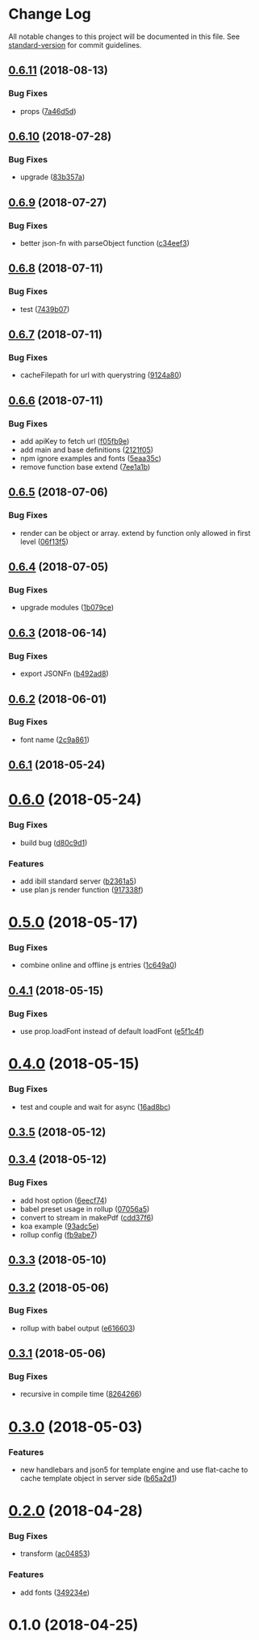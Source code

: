 # Change Log

All notable changes to this project will be documented in this file. See [standard-version](https://github.com/conventional-changelog/standard-version) for commit guidelines.

<a name="0.6.11"></a>
## [0.6.11](https://github.com/ibill-today/ibill-js/compare/v0.6.10...v0.6.11) (2018-08-13)


### Bug Fixes

* props ([7a46d5d](https://github.com/ibill-today/ibill-js/commit/7a46d5d))



<a name="0.6.10"></a>
## [0.6.10](https://github.com/ibill-today/ibill-js/compare/v0.6.9...v0.6.10) (2018-07-28)


### Bug Fixes

* upgrade ([83b357a](https://github.com/ibill-today/ibill-js/commit/83b357a))



<a name="0.6.9"></a>
## [0.6.9](https://github.com/ibill-today/ibill-js/compare/v0.6.8...v0.6.9) (2018-07-27)


### Bug Fixes

* better json-fn with parseObject function ([c34eef3](https://github.com/ibill-today/ibill-js/commit/c34eef3))



<a name="0.6.8"></a>
## [0.6.8](https://github.com/ibill-today/ibill-js/compare/v0.6.7...v0.6.8) (2018-07-11)


### Bug Fixes

* test ([7439b07](https://github.com/ibill-today/ibill-js/commit/7439b07))



<a name="0.6.7"></a>
## [0.6.7](https://github.com/ibill-today/ibill-js/compare/v0.6.6...v0.6.7) (2018-07-11)


### Bug Fixes

* cacheFilepath for url with querystring ([9124a80](https://github.com/ibill-today/ibill-js/commit/9124a80))



<a name="0.6.6"></a>
## [0.6.6](https://github.com/ibill-today/ibill-js/compare/v0.6.5...v0.6.6) (2018-07-11)


### Bug Fixes

* add apiKey to fetch url ([f05fb9e](https://github.com/ibill-today/ibill-js/commit/f05fb9e))
* add main and base definitions ([2121f05](https://github.com/ibill-today/ibill-js/commit/2121f05))
* npm ignore examples and fonts ([5eaa35c](https://github.com/ibill-today/ibill-js/commit/5eaa35c))
* remove function base extend ([7ee1a1b](https://github.com/ibill-today/ibill-js/commit/7ee1a1b))



<a name="0.6.5"></a>
## [0.6.5](https://github.com/ibill-today/ibill-js/compare/v0.6.4...v0.6.5) (2018-07-06)


### Bug Fixes

* render can be object or array. extend by function only allowed in first level ([06f13f5](https://github.com/ibill-today/ibill-js/commit/06f13f5))



<a name="0.6.4"></a>
## [0.6.4](https://github.com/ibill-today/ibill-js/compare/v0.6.3...v0.6.4) (2018-07-05)


### Bug Fixes

* upgrade modules ([1b079ce](https://github.com/ibill-today/ibill-js/commit/1b079ce))



<a name="0.6.3"></a>
## [0.6.3](https://github.com/ibill-today/ibill-js/compare/v0.6.2...v0.6.3) (2018-06-14)


### Bug Fixes

* export JSONFn ([b492ad8](https://github.com/ibill-today/ibill-js/commit/b492ad8))



<a name="0.6.2"></a>
## [0.6.2](https://github.com/ibill-today/ibill-js/compare/v0.6.1...v0.6.2) (2018-06-01)


### Bug Fixes

* font name ([2c9a861](https://github.com/ibill-today/ibill-js/commit/2c9a861))



<a name="0.6.1"></a>
## [0.6.1](https://github.com/ibill-today/ibill-js/compare/v0.6.0...v0.6.1) (2018-05-24)



<a name="0.6.0"></a>
# [0.6.0](https://github.com/ibill-today/ibill-js/compare/v0.5.0...v0.6.0) (2018-05-24)


### Bug Fixes

* build bug ([d80c9d1](https://github.com/ibill-today/ibill-js/commit/d80c9d1))


### Features

* add ibill standard server ([b2361a5](https://github.com/ibill-today/ibill-js/commit/b2361a5))
* use plan js render function ([917338f](https://github.com/ibill-today/ibill-js/commit/917338f))



<a name="0.5.0"></a>
# [0.5.0](https://github.com/ibill-today/ibill-js/compare/v0.4.1...v0.5.0) (2018-05-17)


### Bug Fixes

* combine online and offline js entries ([1c649a0](https://github.com/ibill-today/ibill-js/commit/1c649a0))



<a name="0.4.1"></a>
## [0.4.1](https://github.com/ibill-today/ibill-js/compare/v0.4.0...v0.4.1) (2018-05-15)


### Bug Fixes

* use prop.loadFont instead of default loadFont ([e5f1c4f](https://github.com/ibill-today/ibill-js/commit/e5f1c4f))



<a name="0.4.0"></a>
# [0.4.0](https://github.com/ibill-today/ibill-js/compare/v0.3.5...v0.4.0) (2018-05-15)


### Bug Fixes

* test and couple and wait for async ([16ad8bc](https://github.com/ibill-today/ibill-js/commit/16ad8bc))



<a name="0.3.5"></a>
## [0.3.5](https://github.com/ibill-today/ibill-js/compare/v0.3.4...v0.3.5) (2018-05-12)



<a name="0.3.4"></a>
## [0.3.4](https://github.com/ibill-today/ibill-js/compare/v0.3.3...v0.3.4) (2018-05-12)


### Bug Fixes

* add host option ([6eecf74](https://github.com/ibill-today/ibill-js/commit/6eecf74))
* babel preset usage in rollup ([07056a5](https://github.com/ibill-today/ibill-js/commit/07056a5))
* convert to stream in makePdf ([cdd37f6](https://github.com/ibill-today/ibill-js/commit/cdd37f6))
* koa example ([93adc5e](https://github.com/ibill-today/ibill-js/commit/93adc5e))
* rollup config ([fb9abe7](https://github.com/ibill-today/ibill-js/commit/fb9abe7))



<a name="0.3.3"></a>
## [0.3.3](https://github.com/ibill-today/ibill-js/compare/v0.3.2...v0.3.3) (2018-05-10)



<a name="0.3.2"></a>
## [0.3.2](https://github.com/ibill-today/ibill-js/compare/v0.3.1...v0.3.2) (2018-05-06)


### Bug Fixes

* rollup with babel output ([e616603](https://github.com/ibill-today/ibill-js/commit/e616603))



<a name="0.3.1"></a>
## [0.3.1](https://github.com/ibill-today/ibill-js/compare/v0.3.0...v0.3.1) (2018-05-06)


### Bug Fixes

* recursive in compile time ([8264266](https://github.com/ibill-today/ibill-js/commit/8264266))



<a name="0.3.0"></a>
# [0.3.0](https://github.com/ibill-today/ibill-js/compare/v0.2.0...v0.3.0) (2018-05-03)


### Features

* new handlebars and json5 for template engine and use flat-cache to cache template object in server side ([b65a2d1](https://github.com/ibill-today/ibill-js/commit/b65a2d1))



<a name="0.2.0"></a>
# [0.2.0](https://github.com/ibill-today/ibill-js/compare/v0.1.0...v0.2.0) (2018-04-28)


### Bug Fixes

* transform ([ac04853](https://github.com/ibill-today/ibill-js/commit/ac04853))


### Features

* add fonts ([349234e](https://github.com/ibill-today/ibill-js/commit/349234e))



<a name="0.1.0"></a>
# 0.1.0 (2018-04-25)
